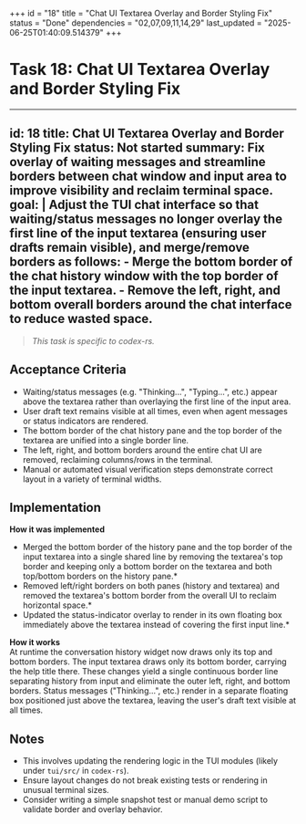 +++
id = "18"
title = "Chat UI Textarea Overlay and Border Styling Fix"
status = "Done"
dependencies = "02,07,09,11,14,29"
last_updated = "2025-06-25T01:40:09.514379"
+++

# Task 18: Chat UI Textarea Overlay and Border Styling Fix

---
id: 18
title: Chat UI Textarea Overlay and Border Styling Fix
status: Not started
summary: Fix overlay of waiting messages and streamline borders between chat window and input area to improve visibility and reclaim terminal space.
goal: |
  Adjust the TUI chat interface so that waiting/status messages no longer overlay the first line of the input textarea (ensuring user drafts remain visible), and merge/remove borders as follows:
    - Merge the bottom border of the chat history window with the top border of the input textarea.
    - Remove the left, right, and bottom overall borders around the chat interface to reduce wasted space.
---

> *This task is specific to codex-rs.*

## Acceptance Criteria

- Waiting/status messages (e.g. "Thinking...", "Typing...", etc.) appear above the textarea rather than overlaying the first line of the input area.
- User draft text remains visible at all times, even when agent messages or status indicators are rendered.
- The bottom border of the chat history pane and the top border of the textarea are unified into a single border line.
- The left, right, and bottom borders around the entire chat UI are removed, reclaiming columns/rows in the terminal.
- Manual or automated visual verification steps demonstrate correct layout in a variety of terminal widths.

## Implementation

**How it was implemented**  
* Merged the bottom border of the history pane and the top border of the input textarea into a single shared line by removing the textarea's top border and keeping only a bottom border on the textarea and both top/bottom borders on the history pane.*
* Removed left/right borders on both panes (history and textarea) and removed the textarea's bottom border from the overall UI to reclaim horizontal space.*
* Updated the status-indicator overlay to render in its own floating box immediately above the textarea instead of covering the first input line.*

**How it works**  
At runtime the conversation history widget now draws only its top and bottom borders. The input textarea draws only its bottom border, carrying the help title there. These changes yield a single continuous border line separating history from input and eliminate the outer left, right, and bottom borders. Status messages ("Thinking...", etc.) render in a separate floating box positioned just above the textarea, leaving the user's draft text visible at all times.

## Notes

- This involves updating the rendering logic in the TUI modules (likely under `tui/src/` in `codex-rs`).
- Ensure layout changes do not break existing tests or rendering in unusual terminal sizes.
- Consider writing a simple snapshot test or manual demo script to validate border and overlay behavior.

